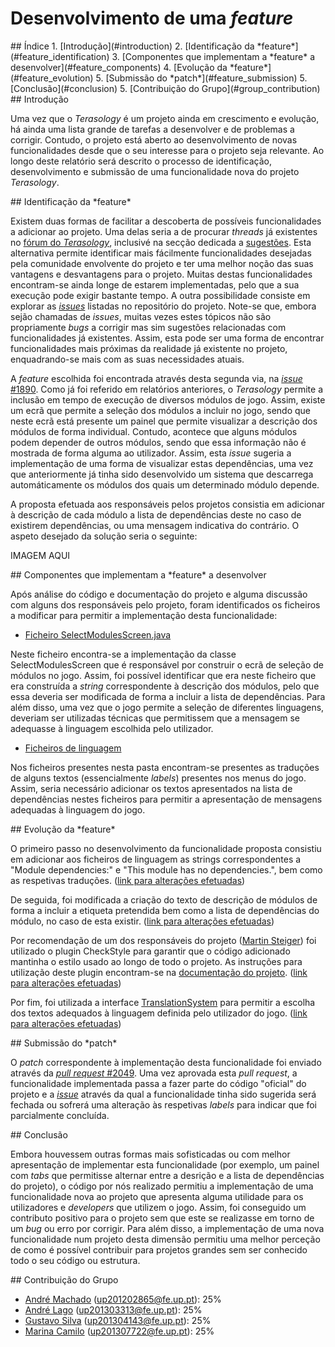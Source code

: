 # Desenvolvimento de uma *feature*

<a name="index"/>
## Índice
1. [Introdução](#introduction)
2. [Identificação da *feature*](#feature_identification)
3. [Componentes que implementam a *feature* a desenvolver](#feature_components)
4. [Evolução da *feature*](#feature_evolution)
5. [Submissão do *patch*](#feature_submission)
5. [Conclusão](#conclusion)
5. [Contribuição do Grupo](#group_contribution)

<a name="introduction"/>
## Introdução

Uma vez que o *Terasology* é um projeto ainda em crescimento e evolução, há ainda uma lista grande de tarefas a desenvolver e de problemas a corrigir. Contudo, o projeto está aberto ao desenvolvimento de novas funcionalidades desde que o seu interesse para o projeto seja relevante.
Ao longo deste relatório será descrito o processo de identificação, desenvolvimento e submissão de uma funcionalidade nova do projeto *Terasology*.

<a name="feature_identification"/>
## Identificação da *feature*

Existem duas formas de facilitar a descoberta de possíveis funcionalidades a adicionar ao projeto.
Uma delas seria a de procurar *threads* já existentes no [fórum do *Terasology*](http://forum.terasology.org/forum/), inclusivé na secção dedicada a [sugestões](http://forum.terasology.org/forum/suggestions.21/). Esta alternativa permite identificar mais fácilmente funcionalidades desejadas pela comunidade envolvente do projeto e ter uma melhor noção das suas vantagens e desvantagens para o projeto. Muitas destas funcionalidades encontram-se ainda longe de estarem implementadas, pelo que a sua execução pode exigir bastante tempo.
A outra possibilidade consiste em explorar as [*issues*](https://github.com/MovingBlocks/Terasology/issues) listadas no repositório do projeto. Note-se que, embora sejão chamadas de *issues*, muitas vezes estes tópicos não são propriamente *bugs* a corrigir mas sim sugestões relacionadas com funcionalidades já existentes. Assim, esta pode ser uma forma de encontrar funcionalidades mais próximas da realidade já existente no projeto, enquadrando-se mais com as suas necessidades atuais.

A *feature* escolhida foi encontrada através desta segunda via, na [*issue* #1890](https://github.com/MovingBlocks/Terasology/issues/1890). Como já foi referido em relatórios anteriores, o *Terasology* permite a inclusão em tempo de execução de diversos módulos de jogo. Assim, existe um ecrã que permite a seleção dos módulos a incluir no jogo, sendo que neste ecrã está presente um painel que permite visualizar a descrição dos módulos de forma individual. Contudo, acontece que alguns módulos podem depender de outros módulos, sendo que essa informação não é mostrada de forma alguma ao utilizador. Assim, esta *issue* sugeria a implementação de uma forma de visualizar estas dependências, uma vez que anteriormente já tinha sido desenvolvido um sistema que descarrega automáticamente os módulos dos quais um determinado módulo depende.

A proposta efetuada aos responsáveis pelos projetos consistia em adicionar à descrição de cada módulo a lista de dependências deste no caso de existirem dependências, ou uma mensagem indicativa do contrário. O aspeto desejado da solução seria o seguinte:

IMAGEM AQUI

<a name="feature_components"/>
## Componentes que implementam a *feature* a desenvolver

Após análise do código e documentação do projeto e alguma discussão com alguns dos responsáveis pelo projeto, foram identificados os ficheiros a modificar para permitir a implementação desta funcionalidade:

- [Ficheiro SelectModulesScreen.java](https://github.com/MovingBlocks/Terasology/blob/develop/engine/src/main/java/org/terasology/rendering/nui/layers/mainMenu/SelectModulesScreen.java)

Neste ficheiro encontra-se a implementação da classe SelectModulesScreen que é responsável por construir o ecrã de seleção de módulos no jogo. Assim, foi possível identificar que era neste ficheiro que era construída a *string* correspondente à descrição dos módulos, pelo que essa deveria ser modificada de forma a incluir a lista de dependências. Para além disso, uma vez que o jogo permite a seleção de diferentes linguagens, deveriam ser utilizadas técnicas que permitissem que a mensagem se adequasse à linguagem escolhida pelo utilizador.

- [Ficheiros de linguagem](https://github.com/MovingBlocks/Terasology/tree/develop/engine/src/main/resources/assets/i18n)

Nos ficheiros presentes nesta pasta encontram-se presentes as traduções de alguns textos (essencialmente *labels*) presentes nos menus do jogo. Assim, seria necessário adicionar os textos apresentados na lista de dependências nestes ficheiros para permitir a apresentação de mensagens adequadas à linguagem do jogo.

<a name="feature_evolution"/>
## Evolução da *feature*

O primeiro passo no desenvolvimento da funcionalidade proposta consistiu em adicionar aos ficheiros de linguagem as strings correspondentes a "Module dependencies:" e "This module has no dependencies.", bem como as respetivas traduções. ([link para alterações efetuadas](https://github.com/gtugablue/Terasology/commit/8d60a1b4caf046e3e216f89e13e35276e77c66f3))

De seguida, foi modificada a criação do texto de descrição de módulos de forma a incluir a etiqueta pretendida bem como a lista de dependências do módulo, no caso de esta existir. ([link para alterações efetuadas](https://github.com/gtugablue/Terasology/commit/be2ecd6bc2142e8d4ce2fd86ecfdadad47f56548)) 

Por recomendação de um dos responsáveis do projeto ([Martin Steiger](https://github.com/msteiger)) foi utilizado o plugin CheckStyle para garantir que o código adicionado mantinha o estilo usado ao longo de todo o projeto. As instruções para utilização deste plugin encontram-se na [documentação do projeto](https://github.com/MovingBlocks/Terasology/wiki/Checkstyle). ([link para alterações efetuadas](https://github.com/gtugablue/Terasology/commit/e1eaf76bd75c57b7927479d53d4adccd900d4b50))

Por fim, foi utilizada a interface [TranslationSystem](https://github.com/MovingBlocks/Terasology/blob/develop/engine/src/main/java/org/terasology/i18n/TranslationSystem.java) para permitir a escolha dos textos adequados à linguagem definida pelo utilizador do jogo. ([link para alterações efetuadas](https://github.com/gtugablue/Terasology/commit/4454d63bfb325f39b29eaec9f19736d7f6d73224))

<a name="feature_submission"/>
## Submissão do *patch*

O *patch* correspondente à implementação desta funcionalidade foi enviado através da [*pull request* #2049](https://github.com/MovingBlocks/Terasology/pull/2049#commits-pushed-f9aec00). Uma vez aprovada esta *pull request*, a funcionalidade implementada passa a fazer parte do código "oficial" do projeto e a [*issue*](https://github.com/MovingBlocks/Terasology/issues/1890) através da qual a funcionalidade tinha sido sugerida será fechada ou sofrerá uma alteração às respetivas *labels* para indicar que foi parcialmente concluída.

<a name="conclusion"/>
## Conclusão

Embora houvessem outras formas mais sofisticadas ou com melhor apresentação de implementar esta funcionalidade (por exemplo, um painel com *tabs* que permitisse alternar entre a desrição e a lista de dependências do projeto), o código por nós realizado permitiu a implementação de uma funcionalidade nova ao projeto que apresenta alguma utilidade para os utilizadores e *developers* que utilizem o jogo. Assim, foi conseguido um contributo positivo para o projeto sem que este se realizasse em torno de um *bug* ou erro por corrigir.
Para além disso, a implementação de uma nova funcionalidade num projeto desta dimensão permitiu uma melhor perceção de como é possível contribuir para projetos grandes sem ser conhecido todo o seu código ou estrutura.

<a name="conclusion"/>
## Contribuição do Grupo

 - [André Machado](https://github.com/andremachado94) (up201202865@fe.up.pt): 25%
 - [André Lago](https://github.com/andrelago13) (up201303313@fe.up.pt): 25%
 - [Gustavo Silva](https://github.com/gtugablue) (up201304143@fe.up.pt): 25%
 - [Marina Camilo](https://github.com/Aniiram) (up201307722@fe.up.pt): 25%
